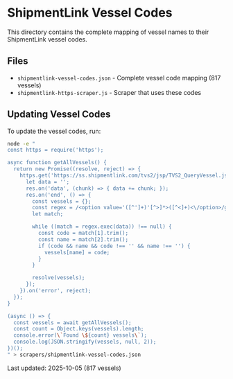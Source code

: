 # ShipmentLink Vessel Codes

This directory contains the complete mapping of vessel names to their ShipmentLink vessel codes.

## Files

- `shipmentlink-vessel-codes.json` - Complete vessel code mapping (817 vessels)
- `shipmentlink-https-scraper.js` - Scraper that uses these codes

## Updating Vessel Codes

To update the vessel codes, run:

```bash
node -e "
const https = require('https');

async function getAllVessels() {
  return new Promise((resolve, reject) => {
    https.get('https://ss.shipmentlink.com/tvs2/jsp/TVS2_QueryVessel.jsp?vslCode=', (res) => {
      let data = '';
      res.on('data', (chunk) => { data += chunk; });
      res.on('end', () => {
        const vessels = {};
        const regex = /<option value='([^']+)'[^>]*>([^<]+)<\/option>/g;
        let match;

        while ((match = regex.exec(data)) !== null) {
          const code = match[1].trim();
          const name = match[2].trim();
          if (code && name && code !== '' && name !== '') {
            vessels[name] = code;
          }
        }

        resolve(vessels);
      });
    }).on('error', reject);
  });
}

(async () => {
  const vessels = await getAllVessels();
  const count = Object.keys(vessels).length;
  console.error(\`Found \${count} vessels\`);
  console.log(JSON.stringify(vessels, null, 2));
})();
" > scrapers/shipmentlink-vessel-codes.json
```

Last updated: 2025-10-05 (817 vessels)
